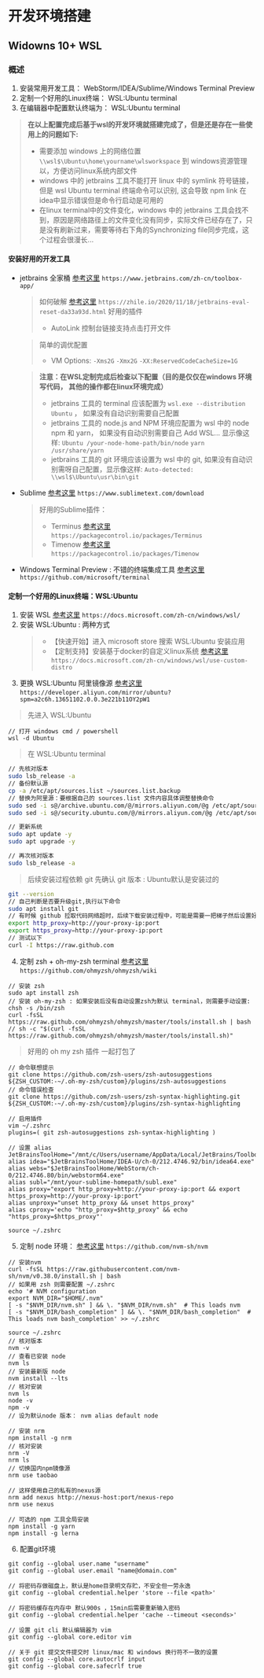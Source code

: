 # 开发环境搭建
## Widowns 10+ WSL

### 概述
1. 安装常用开发工具： WebStorm/IDEA/Sublime/Windows Terminal Preview
2. 定制一个好用的Linux终端： WSL:Ubuntu terminal
3. 在编辑器中配置默认终端为： WSL:Ubuntu terminal

> **在以上配置完成后基于wsl的开发环境就搭建完成了，但是还是存在一些使用上的问题如下:**
> - 需要添加 windows 上的网络位置 `\\wsl$\Ubuntu\home\yourname\wlsworkspace` 到 windows资源管理以，方便访问linux系统内部文件
> - windows 中的 jetbrains 工具不能打开 linux 中的 symlink 符号链接， 但是 wsl Ubuntu terminal 终端命令可以识别, 这会导致 npm link 在idea中显示错误但是命令行启动是可用的
> - 在linux terminal中的文件变化，windows 中的 jetbrains 工具会找不到，原因是网络路径上的文件变化没有同步，实际文件已经存在了，只是没有刷新过来，需要等待右下角的Synchronizing file同步完成，这个过程会很漫长...

#### 安装好用的开发工具
- jetbrains 全家桶 [参考这里](https://www.jetbrains.com/zh-cn/toolbox-app/) `https://www.jetbrains.com/zh-cn/toolbox-app/`

    > 如何破解 [参考这里](https://zhile.io/2020/11/18/jetbrains-eval-reset-da33a93d.html) `https://zhile.io/2020/11/18/jetbrains-eval-reset-da33a93d.html`
    > 好用的插件
    > - AutoLink 控制台链接支持点击打开文件  

    > 简单的调优配置
    > - VM Options: `-Xms2G` `-Xmx2G` `-XX:ReservedCodeCacheSize=1G`

    > **注意：在WSL定制完成后检查以下配置（目的是仅仅在windows 环境写代码， 其他的操作都在linux环境完成）**
    > - jetbrains 工具的 terminal 应该配置为 `wsl.exe --distribution Ubuntu` ， 如果没有自动识别需要自己配置
    > - jetbrains 工具的 node.js and NPM 环境应配置为 wsl 中的 node npm 和 yarn， 如果没有自动识别需要自己 Add WSL... 显示像这样: `Ubuntu /your-node-home-path/bin/node` `yarn /usr/share/yarn`
    > - jetbrains 工具的 git 环境应该设置为 wsl 中的 git, 如果没有自动识别需呀自己配置，显示像这样: `Auto-detected: \\wsl$\Ubuntu\usr\bin\git`

- Sublime [参考这里](https://www.sublimetext.com/download) `https://www.sublimetext.com/download`
    > 好用的Sublime插件： 
    > - Terminus [参考这里](https://packagecontrol.io/packages/Terminus) `https://packagecontrol.io/packages/Terminus`
    > - Timenow [参考这里](https://packagecontrol.io/packages/Timenow) `https://packagecontrol.io/packages/Timenow`

- Windows Terminal Preview : 不错的终端集成工具 [参考这里](https://github.com/microsoft/terminal) `https://github.com/microsoft/terminal`

#### 定制一个好用的Linux终端：WSL:Ubuntu
1. 安装 WSL [参考这里](https://docs.microsoft.com/zh-cn/windows/wsl/) `https://docs.microsoft.com/zh-cn/windows/wsl/`
2. 安装 WSL:Ubuntu : 两种方式
    > - 【快速开始】进入 microsoft store 搜索 WSL:Ubuntu 安装应用
    > - 【定制支持】安装基于docker的自定义linux系统 [参考这里](https://docs.microsoft.com/zh-cn/windows/wsl/use-custom-distro) `https://docs.microsoft.com/zh-cn/windows/wsl/use-custom-distro`
3. 更换 WSL:Ubuntu 阿里镜像源 [参考这里](https://developer.aliyun.com/mirror/ubuntu?spm=a2c6h.13651102.0.0.3e221b11OY2pW1) `https://developer.aliyun.com/mirror/ubuntu?spm=a2c6h.13651102.0.0.3e221b11OY2pW1`
> 先进入 WSL:Ubuntu 
```
// 打开 windows cmd / powershell 
wsl -d Ubuntu
```
> 在 WSL:Ubuntu terminal
```bash
// 先核对版本
sudo lsb_release -a
// 备份默认源
cp -a /etc/apt/sources.list ~/sources.list.backup
// 替换为阿里源：要根据自己的 sources.list 文件内容具体调整替换命令
sudo sed -i s@/archive.ubuntu.com/@/mirrors.aliyun.com/@g /etc/apt/sources.list
sudo sed -i s@/security.ubuntu.com/@/mirrors.aliyun.com/@g /etc/apt/sources.list

// 更新系统
sudo apt update -y
sudo apt upgrade -y

// 再次核对版本
sudo lsb_release -a
```
> 后续安装过程依赖 git 先确认 git 版本 : Ubuntu默认是安装过的
```bash
git --version
// 自己判断是否要升级git,执行以下命令
sudo apt install git
// 有时候 github 拉取代码网络超时，后续下载安装过程中，可能是需要一把梯子然后设置好代理, 主机允许 lan 连接
export http_proxy=http://your-proxy-ip:port
export https_proxy=http://your-proxy-ip:port
// 测试以下
curl -I https://raw.github.com
```

4. 定制 zsh + oh-my-zsh terminal [参考这里](https://github.com/ohmyzsh/ohmyzsh/wiki) `https://github.com/ohmyzsh/ohmyzsh/wiki`
```
// 安装 zsh 
sudo apt install zsh
// 安装 oh-my-zsh : 如果安装后没有自动设置zsh为默认 terminal，则需要手动设置: chsh -s /bin/zsh
curl -fsSL https://raw.github.com/ohmyzsh/ohmyzsh/master/tools/install.sh | bash
// sh -c "$(curl -fsSL https://raw.github.com/ohmyzsh/ohmyzsh/master/tools/install.sh)"
```
> 好用的 oh my zsh 插件 一起打包了
```
// 命令联想提示
git clone https://github.com/zsh-users/zsh-autosuggestions ${ZSH_CUSTOM:-~/.oh-my-zsh/custom}/plugins/zsh-autosuggestions
// 命令错误检查
git clone https://github.com/zsh-users/zsh-syntax-highlighting.git ${ZSH_CUSTOM:-~/.oh-my-zsh/custom}/plugins/zsh-syntax-highlighting

// 启用插件
vim ~/.zshrc
plugins=( git zsh-autosuggestions zsh-syntax-highlighting )

// 设置 alias
JetBrainsToolHome="/mnt/c/Users/username/AppData/Local/JetBrains/Toolbox/apps"
alias idea="$JetBrainsToolHome/IDEA-U/ch-0/212.4746.92/bin/idea64.exe"
alias webs="$JetBrainsToolHome/WebStorm/ch-0/212.4746.80/bin/webstorm64.exe"
alias subl="/mnt/your-sublime-homepath/subl.exe"
alias proxy="export http_proxy=http://your-proxy-ip:port && export https_proxy=http://your-proxy-ip:port"
alias unproxy="unset http_proxy && unset https_proxy"
alias cproxy='echo "http_proxy=$http_proxy" && echo "https_proxy=$https_proxy"'

source ~/.zshrc
```

5. 定制 node 环境： [参考这里](https://github.com/nvm-sh/nvm) `https://github.com/nvm-sh/nvm`
```
// 安装nvm
curl -fsSL https://raw.githubusercontent.com/nvm-sh/nvm/v0.38.0/install.sh | bash
// 如果用 zsh 则需要配置 ~/.zshrc
echo '# NVM configuration
export NVM_DIR="$HOME/.nvm"
[ -s "$NVM_DIR/nvm.sh" ] && \. "$NVM_DIR/nvm.sh"  # This loads nvm
[ -s "$NVM_DIR/bash_completion" ] && \. "$NVM_DIR/bash_completion"  # This loads nvm bash_completion' >> ~/.zshrc

source ~/.zshrc
// 核对版本
nvm -v
// 查看已安装 node
nvm ls
// 安装最新版 node
nvm install --lts
// 核对安装
nvm ls
node -v
npm -v
// 设为默认node 版本： nvm alias default node

// 安装 nrm
npm install -g nrm
// 核对安装
nrm -V
nrm ls
// 切换国内npm镜像源
nrm use taobao

// 这样使用自己的私有的nexus源
nrm add nexus http://nexus-host:port/nexus-repo
nrm use nexus

// 可选的 npm 工具全局安装
npm install -g yarn
npm install -g lerna

```

6. 配置git环境

```
git config --global user.name "username"
git config --global user.email "name@domain.com"

// 将密码存做磁盘上，默认是home目录明文存贮，不安全但一劳永逸
git config --global credential.helper 'store --file <path>'

// 将密码缓存在内存中 默认900s ，15min后需要重新输入密码
git config --global credential.helper 'cache --timeout <seconds>'

// 设置 git cli 默认编辑器为 vim
git config --global core.editor vim

// 关于 git 提交文件提交时 linux/mac 和 windows 换行符不一致的设置
git config --global core.autocrlf input
git config --global core.safecrlf true

```


